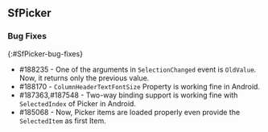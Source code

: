 ## SfPicker

### Bug Fixes
{:#SfPicker-bug-fixes} 

* \#188235 - One of the arguments in `SelectionChanged` event is `OldValue`. Now, it returns only the previous value. 
* \#188170 - `ColumnHeaderTextFontSize` Property is working fine in Android. 
* \#187363,\#187548 - Two-way binding support is working fine with `SelectedIndex` of Picker in Android. 
* \#185068 - Now, Picker items are loaded properly even provide the `SelectedItem` as first Item. 





